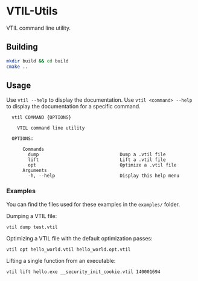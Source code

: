# VTIL-Utils

VTIL command line utility.

## Building

```sh
mkdir build && cd build
cmake ..
```

## Usage

Use `vtil --help` to display the documentation. Use `vtil <command> --help` to display the documentation for a specific command.

```
  vtil COMMAND {OPTIONS}

    VTIL command line utility

  OPTIONS:

      Commands
        dump                              Dump a .vtil file
        lift                              Lift a .vtil file
        opt                               Optimize a .vtil file
      Arguments
        -h, --help                        Display this help menu
```

### Examples

You can find the files used for these examples in the `examples/` folder.

Dumping a VTIL file:

```
vtil dump test.vtil
```

Optimizing a VTIL file with the default optimization passes:

```
vtil opt hello_world.vtil hello_world.opt.vtil
```

Lifting a single function from an executable:

```
vtil lift hello.exe __security_init_cookie.vtil 140001694
```
